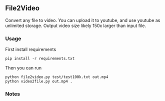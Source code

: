 ## File2Video

Convert any file to video. You can upload it to youtube, and use youtube as unlimited storage. Output video size likely 150x larger than input file.

### Usage
First install requirements
```
pip install -r requirements.txt
```
Then you can run
```
python file2video.py test/test100k.txt out.mp4
python video2file.py out.mp4 .
```

### Notes

